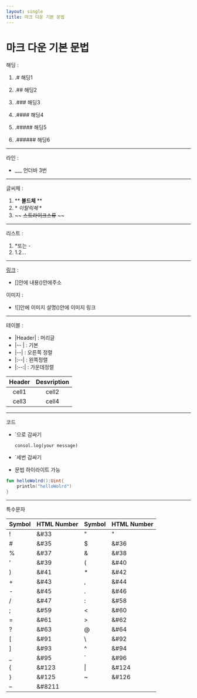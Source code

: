 ```yaml
---
layout: single
title: 마크 다운 기본 문법
---
```


# 마크 다운 기본 문법

해딩 :
1. .# 해딩1

2. .## 해딩2

3. .### 해딩3

4. .#### 해딩4

5. .##### 해딩5

6. .###### 해딩6


___


라인 :
- ___ 언더바 3번 


___


글씨체 :

1. &#42;&#42; **볼드체** &#42;&#42;
2. &#42; *이탈릭체* &#42;
3. &#126;&#126; ~~스트라이크스류~~ &#126;&#126;


___


리스트 :
1. *또는 -
2. 1.2... 


 ___
 
 
 [링크](alswn2348.github.io) : 
 - []안에 내용()안에주소 

 이미지 :
 - ![]안에 이미지 설명()안에 이미지 링크


 ___
 
 
테이블 :
- 	&#124;Header&#124; : 머리글 
- 	&#124;--	&#124; : 기본
- 	&#124;--&#124; : 오른쪽 정렬 
- 	&#124;:--&#124; : 왼쪽정렬
- 	&#124;:--:&#124; : 가운데정렬

|Header|Desvription|
|:--:|:--:|
|cell1|cell2|
|cell3|cell4|


___


코드
-  `으로 감싸기

    `consol.log(your message)`
- `세번 감싸기
- 문법 하이라이트 가능


```kotlin
fun helloWolrd():Uint{
    println("helloWolrd")
}
```

___


특수문자


|Symbol|HTML Number|Symbol|HTML Number|
|:--|:--|:--|:--|
|!  |&#33|"	|&#34;|
|#|&#35	|$|&#36|
|%|&#37|&|&#38|
|'|&#39	|(|&#40|
|)|&#41	|*|	&#42|
|+|&#43|,|&#44|
|-|&#45|.|&#46|
|/|&#47|:|&#58|
|;|&#59|<|&#60|
|=|&#61|>|&#62|	
|?|&#63|@|&#64|	 	
|&#91;|&#91|&#92;|&#92|
|]|&#93|^|&#94|	
|_|&#95|`|&#96|	 
|{|&#123|&#124;|&#124|	 
|}|&#125|~|&#126|	 	
|–|&#8211| | |
